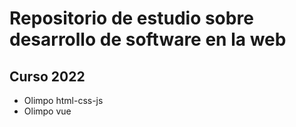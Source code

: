 # Repositorio de estudio sobre desarrollo de software en la web

## Curso 2022

- Olimpo html-css-js
- Olimpo vue